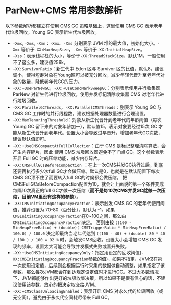 # ParNew+CMS 常用参数解析

以下参数解析都建立在使用 CMS GC 策略基础上，这里使用 CMS GC 表示老年代垃圾回收，Young GC 表示新生代垃圾回收。

- `-Xmx`, `-Xms`, `-Xmn`：`-Xmx`、`-Xms` 分别表示 JVM 堆的最大值，初始化大小。`-Xmx` 等价于`-XX:MaxHeapSize`，`-Xms` 等价于`-XX:InitialHeapSize`。
- `-Xss`：表示线程栈的大小，等价于`-XX:ThreadStackSize`，默认1M，一般使用不了这么多，建议值256k。
- `-XX:SurvivorRatio`：新生代中 Eden 区与 Survivor 区的比值，默认8，建议调小，使得短寿对象在Young区可以被充分回收，减少年轻代晋升至老年代对象的数量，降低老年代GC的压力。
- `-XX:+UseParNewGC`，`-XX:+UseConcMarkSweepGC`：分别表示使用并行收集器 ParNew 对新生代进行垃圾回收，使用并发标记清除收集器 CMS 对老年代进行垃圾回收。
- `-XX:ParallelGCThreads`，`-XX:ParallelCMSThreads`：别表示 Young GC 与 CMS GC 工作时的并行线程数，建议根据处理器数量进行合理设置。
- `-XX:MaxTenuringThreshold`：对象从新生代晋升到老年代的年龄阈值（每次 Young GC 留下来的对象年龄加一），默认值15，表示对象要经过15次 GC 才能从新生代晋升到老年代。设置太小会导致过早晋升，增加老年代GC次数，建议默认值即可。
- `-XX:+UseCMSCompactAtFullCollection`：由于 CMS 是标记整理清除算法，会产生内存碎片，因此 使用 CMS 垃圾回收器避免不了 Full GC。这个参数表示开启 Full GC 时的压缩功能，减少内存碎片。
- `-XX:CMSFullGCsBeforeCompaction `：在上一次CMS并发GC执行过后，到底还要再执行多少次full GC才会做压缩。默认是0，也就是在默认配置下每次CMS GC顶不住了而要转入full GC的时候都会做压缩。 把CMSFullGCsBeforeCompaction配置为10，就会让上面说的第一个条件变成每隔10次真正的full GC才做一次压缩（**而不是每10次CMS并发GC就做一次压缩，目前VM里没有这样的参数**）。
- `-XX:CMSInitiatingOccupancyFraction`：表示触发 CMS GC 的老年代使用阈值，推荐设置为 70-80（百分比），默认为 -1。如果`CMSInitiatingOccupancyFraction`在0~100之间，那么由`CMSInitiatingOccupancyFraction`决定。 否则由按 `((100 - MinHeapFreeRatio) + (double)( CMSTriggerRatio * MinHeapFreeRatio) / 100.0) / 100.0` 决定即最终当老年代达到 `((100 - 40) + (double) 80 * 40 / 100 ) / 100 = 92 %` 时，会触发CMS回收。设置太小会增加 CMS GC 发现的频率，设置太大可能会导致并发模式失败或晋升失败。
- `-XX:+UseCMSInitiatingOccupancyOnly`：指定用设定的回收阈值(`-XX:CMSInitiatingOccupancyFraction`参数的值)，如果不指定，JVM仅在第一次使用设定值，后续则会根据运行时采集的数据做自动调整，如果指定了该参数，那么每次JVM都会在到达规定设定值时才进行GC。不过大多数情况下，JVM都能够作出更好的垃圾收集决策，所以如果不是很有信心的话，不建议使用该参数，放心的把决定权交给JVM。
- `-XX:+CMSClassUnloadingEnabled`：表示开启 CMS 对永久代的垃圾回收（或元空间），避免由于永久代空间耗尽带来 Full GC。